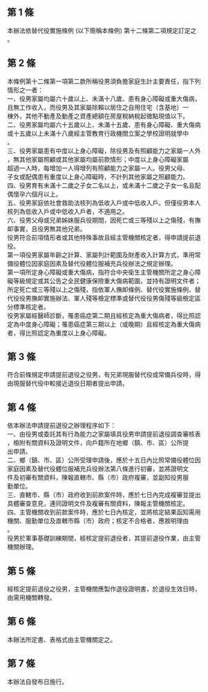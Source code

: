 第 1 條
-------
本辦法依替代役實施條例 (以下簡稱本條例) 第十二條第二項規定訂定之  
。

第 2 條
-------
本條例第十二條第一項第二款所稱役男須負擔家庭生計主要責任，指下列  
情形之一者：  
一、役男家屬均屬六十歲以上、未滿十八歲、患有身心障礙或重大傷病，  
    且無工作收入，而役男及其家屬除賴以居住之自用住宅（含基地）一  
    棟外，其他不動產及動產之資產總額在房屋稅納稅起徵點現值以下。  
二、役男家屬均屬六十五歲以上、未滿十五歲、患有身心障礙、重大傷病  
    或十五歲以上未滿十八歲經主管教育行政機關立案之學校證明就學中  
    。  
三、役男家屬患有中度以上身心障礙，除役男及有照顧能力之家屬一人外  
    ，無其他家屬照顧或其他家屬均屬前款情形；中度以上身心障礙家屬  
    超過一人時，每增加一人得增列有照顧能力之家屬一人。役男父母、  
    子女或配偶患有重度以上身心障礙時，不計列其他家屬之照顧能力。  
四、役男育有未滿十二歲之子女二名以上，或未滿十二歲之子女一名且配  
    偶懷孕六個月以上。  
五、役男家庭依社會救助法核列為低收入戶或中低收入戶。但僅役男本人  
    核列為低收入戶或中低收入戶者，不適用之。  
六、役男父母或兄弟姊妹服兵役期間，因死亡或三等殘以上之傷殘，有撫  
    卹事實，且役男無其他兄弟。  
役男符合前項情形者或其他特殊事故且經主管機關核定者，得申請提前退  
役。  
第一項役男家屬年齡之計算、家屬列計範圍及財產收入計算方式，準用常  
備役體位因家庭因素及替代役體位服補充兵役辦法之規定辦理。  
第一項所定身心障礙或重大傷病，指符合中央衛生主管機關所定之身心障  
礙等級規定或其公告之全民健康保險重大傷病範圍，並持有證明文件者；  
所定死亡或三等殘以上之傷殘，指依軍人撫卹條例、替代役實施條例、替  
代役役男撫卹實施辦法、軍人殘等檢定標準或替代役役男傷殘等級檢定區  
分標準核定者。  
役男家屬經醫師診斷，罹患癌症第二期且經核定為重大傷病者，得比照認  
定為中度身心障礙；罹患癌症第三期以上（或晚期）且經核定為重大傷病  
者，得比照認定為重度以上身心障礙。

第 3 條
-------
符合前條規定申請提前退役之役男，有兄弟現服替代役或常備兵役時，得  
由現服替代役中較接近退役日期者提出申請。

第 4 條
-------
依本辦法申請提前退役之辦理程序如下：  
一、由役男或委託其有行為能力之家屬填具役男申請提前退役調查審核表  
    ，檢附有關資料及證明文件，向戶籍所在地鄉（鎮、市、區）公所提  
    出申請。  
二、鄉（鎮、市、區）公所受理申請後，應於十五日內比照常備役體位因  
    家庭因素及替代役體位服補充兵役辦法第八條進行初審，並將證明文  
    件及初審有關資料，陳報直轄市、縣（市）政府複審，並副知役男服  
    勤單位。  
三、直轄市、縣（市）政府收到前款案件時，應於七日內完成複審並提出  
    具體審查意見，連同證明文件及複審有關資料，陳報主管機關核定。  
四、主管機關收到前款案件時，應於七日內核定，並將核定結果函知需用  
    機關、服勤單位及直轄市縣（市）政府；核定不合格者，應敘明理由  
    。  
役男於軍事基礎訓練期間，經核定提前退役者，其提前退役作業，由主管  
機關辦理。

第 5 條
-------
經核定提前退役之役男，主管機關應製作退役證明書，於退役生效日時，  
由需用機關轉發。

第 6 條
-------
本辦法所定書、表格式由主管機關定之。

第 7 條
-------
本辦法自發布日施行。


